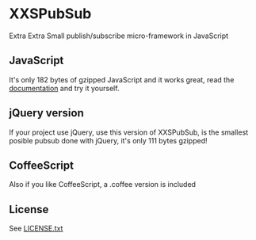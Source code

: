 # XXSPubSub
Extra Extra Small publish/subscribe micro-framework in JavaScript

## JavaScript
It's only 182 bytes of gzipped JavaScript and it works great, read the [documentation](http://dciccale.github.com/xxspubsub) and try it yourself.

## jQuery version
If your project use jQuery, use this version of XXSPubSub, is the smallest posible pubsub done with jQuery, it's only 111 bytes gzipped!

## CoffeeScript
Also if you like CoffeeScript, a .coffee version is included

## License
See [LICENSE.txt](https://raw.github.com/dciccale/xxspubsub/master/LICENSE.txt)
